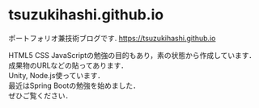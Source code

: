 # tsuzukihashi.github.io
ポートフォリオ兼技術ブログです. 
https://tsuzukihashi.github.io  

HTML5 CSS JavaScriptの勉強の目的もあり，素の状態から作成しています．  
成果物のURLなどの貼ってあります．  
Unity, Node.js使っています．  
最近はSpring Bootの勉強を始めました．  
ぜひご覧ください．